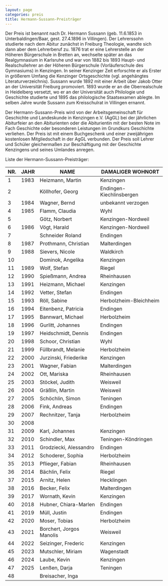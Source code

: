 ```yaml
---
layout: page
categories: preis
title: Hermann-Sussann-Preisträger
---
```


Der Preis ist benannt nach Dr. Hermann Sussann (geb. 11.6.1853 in
Unterbaldingen/Baar, gest. 27.4.1896 in Villingen). Der Lehrerssohn
studierte nach dem Abitur zunächst in Freiburg Theologie, wandte sich
dann aber dem Lehrerberuf zu. 1876 trat er eine Lehrerstelle an der
Höheren Bürgerschule in Bretten an, wechselte später an das
Realgymnasium in Karlsruhe und war von 1882 bis 1893 Haupt- und
Realschullehrer an der Höheren Bürgerschule (Vorläuferschule des
Gymnasiums) in Kenzingen. In seiner Kenzinger Zeit erforschte er als
Erster in größerem Umfang die Kenzinger Ortsgeschichte (vgl. angehängtes
Literaturverzeichnis). Sussann wurde 1892 mit einer Arbeit über Jakob
Otter an der Universität Freiburg promoviert. 1893 wurde er an die
Oberrealschule in Heidelberg versetzt, wo er an der Universität auch
Philologie und Geschichte studierte und 1895 das philologische
Staatsexamen ablegte. Im selben Jahre wurde Sussann zum Kreisschulrat in
Villingen ernannt.

Der Hermann-Sussann-Preis wird von der Arbeitsgemeinschaft für
Geschichte und Landeskunde in Kenzingen e.V. (AgGL) bei der jährlichen
Abiturfeier an den Abiturienten oder die Abiturientin mit der besten
Note im Fach Geschichte oder besonderen Leistungen im Grundkurs
Geschichte verliehen. Der Preis ist mit einem Buchgeschenk und einer
zweijährigen kostenlosen Mitgliedschaft in der AgGL verbunden. Der Preis
soll Lehrer und Schüler gleichermaßen zur Beschäftigung mit der
Geschichte Kenzingens und seines Umlandes anregen.

Liste der Hermann-Sussann-Preisträger:

| NR. | JAHR | NAME                   | DAMALIGER WOHNORT        |
| --- | ---- | ---------------------- | ------------------------ |
| 1   | 1983 | Heizmann, Martin       | Kenzingen                |
| 2   |      | Köllhofer, Georg       | Endingen-Kiechlinsbergen |
| 3   | 1984 | Wagner, Bernd          | unbekannt verzogen       |
| 4   | 1985 | Flamm, Claudia         | Wyhl                     |
| 5   |      | Götz, Norbert          | Kenzingen-Nordweil       |
| 6   | 1986 | Vögt, Harald           | Kenzingen-Nordweil       |
| 7   |      | Schneider Roland       | Endingen                 |
| 8   | 1987 | Prothmann, Christian   | Malterdingen             |
| 9   | 1988 | Sievers, Nicole        | Waldkirch                |
| 10  |      | Dominok, Angelika      | Kenzingen                |
| 11  | 1989 | Wolf, Stefan           | Riegel                   |
| 12  | 1990 | Spießmann, Andrea      | Rheinhausen              |
| 13  | 1991 | Heizmann, Michael      | Kenzingen                |
| 14  | 1992 | Vetter, Stefan         | Endingen                 |
| 15  | 1993 | Röll, Sabine           | Herbolzheim-Bleichheim   |
| 16  | 1994 | Eitenbenz, Patricia    | Endingen                 |
| 17  | 1995 | Bannwart, Michael      | Herbolzheim              |
| 18  | 1996 | Gurlitt, Johannes      | Endingen                 |
| 19  | 1997 | Heidschmidt, Dennis    | Endingen                 |
| 20  | 1998 | Schoor, Christian      | Wyhl                     |
| 21  | 1999 | Füllbrandt, Melanie    | Herbolzheim              |
| 22  | 2000 | Jurzinski, Friederike  | Kenzingen                |
| 23  | 2001 | Wagner, Fabian         | Malterdingen             |
| 24  | 2002 | Ott, Mariska           | Rheinhausen              |
| 25  | 2003 | Stöckel, Judith        | Weisweil                 |
| 26  | 2004 | Gräßlin, Martin        | Weisweil                 |
| 27  | 2005 | Schöchlin, Simon       | Teningen                 |
| 28  | 2006 | Fink, Andreas          | Endingen                 |
| 29  | 2007 | Rechnitzer, Tanja      | Herbolzheim              |
| 30  | 2008 |
| 31  | 2009 | Karl, Johannes         | Kenzingen                |
| 32  | 2010 | Schindler, Max         | Teningen-Köndringen      |
| 33  | 2011 | Grodziecki, Alessandro | Endingen                 |
| 34  | 2012 | Schoderer, Sophia      | Herbolzheim              |
| 35  | 2013 | Pflieger, Fabian       | Rheinhausen              |
| 36  | 2014 | Bächlin, Felix         | Riegel                   |
| 37  | 2015 | Arnitz, Helen          | Hecklingen               |
| 38  | 2016 | Becker, Felix          | Malterdingen             |
| 39  | 2017 | Wornath, Kevin         | Kenzingen                |
| 40  | 2018 | Hubner, Chiara-Marlen  | Endingen                 |
| 41  | 2019 | Müll, Justin           | Endingen                 |
| 42  | 2020 | Moser, Tobias          | Herbolzheim              |
| 43  | 2021 | Borchert, Jorgos Manolis | Weisweil               |
| 44  | 2022 | Seizinger, Frederic      | Kenzingen              |
| 45  | 2023 | Mutschler, Miriam      | Wagenstadt               |
| 46  | 2024 | Laube, Kevin             | Kenzingen              |
| 47  | 2025 | Lenßen, Darja          | Teningen                 |
| 48  |      | Breisacher, Inga         |                        |
